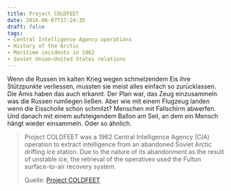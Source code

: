 ```yaml
---
title: Project COLDFEET
date: 2016-06-07T17:24:35
draft: false
tags:
- Central Intelligence Agency operations
- History of the Arctic
- Maritime incidents in 1962
- Soviet Union–United States relations
---
```


Wenn die Russen im kalten Krieg wegen schmelzendem Eis ihre Stützpunkte
verliessen, mussten sie meist alles einfach so zurücklassen. Die Amis haben
das auch erkannt. Der Plan war, das Zeug einzusammeln was die Russen
rumliegen ließen. Aber wie mit einem Flugzeug landen wenn die Eisscholle
schon schmilzt? Menschen mit Fallschirm abwerfen. Und danach mit einem
aufsteigendem Ballon am Seil, an dem ein Mensch hängt wieder einsammeln.
Oder so ähnlich.


> Project COLDFEET was a 1962 Central Intelligence Agency (CIA) operation
> to extract intelligence from an abandoned Soviet Arctic drifting ice
> station. Due to the nature of its abandonment as the result of unstable
> ice, the retrieval of the operatives used the Fulton surface-to-air
> recovery system.
>
> Quelle: [Project COLDFEET](https://en.wikipedia.org/wiki/Project_COLDFEET)
